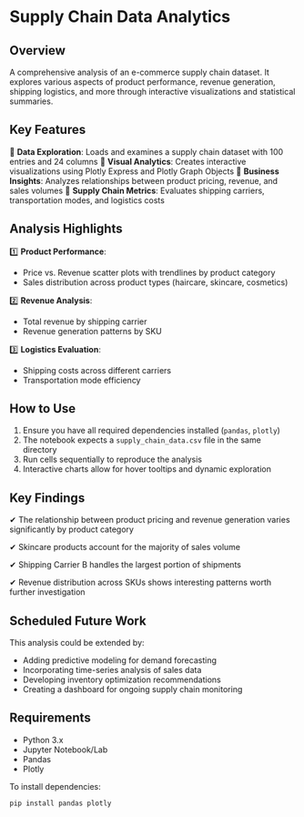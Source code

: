# Supply Chain Data Analytics

## Overview
A comprehensive analysis of an e-commerce supply chain dataset. It explores various aspects of product performance, revenue generation, shipping logistics, and more through interactive visualizations and statistical summaries.

## Key Features

🔹 **Data Exploration**: Loads and examines a supply chain dataset with 100 entries and 24 columns
🔹 **Visual Analytics**: Creates interactive visualizations using Plotly Express and Plotly Graph Objects
🔹 **Business Insights**: Analyzes relationships between product pricing, revenue, and sales volumes
🔹 **Supply Chain Metrics**: Evaluates shipping carriers, transportation modes, and logistics costs

## Analysis Highlights

1️⃣ **Product Performance**:
   - Price vs. Revenue scatter plots with trendlines by product category
   - Sales distribution across product types (haircare, skincare, cosmetics)

2️⃣ **Revenue Analysis**:
   - Total revenue by shipping carrier
   - Revenue generation patterns by SKU

3️⃣ **Logistics Evaluation**:
   - Shipping costs across different carriers
   - Transportation mode efficiency

## How to Use

1. Ensure you have all required dependencies installed (`pandas`, `plotly`)
2. The notebook expects a `supply_chain_data.csv` file in the same directory
3. Run cells sequentially to reproduce the analysis
4. Interactive charts allow for hover tooltips and dynamic exploration

## Key Findings

✔ The relationship between product pricing and revenue generation varies significantly by product category

✔ Skincare products account for the majority of sales volume

✔ Shipping Carrier B handles the largest portion of shipments

✔ Revenue distribution across SKUs shows interesting patterns worth further investigation

## Scheduled Future Work

This analysis could be extended by:
- Adding predictive modeling for demand forecasting
- Incorporating time-series analysis of sales data
- Developing inventory optimization recommendations
- Creating a dashboard for ongoing supply chain monitoring

## Requirements

- Python 3.x
- Jupyter Notebook/Lab
- Pandas
- Plotly

To install dependencies:
```
pip install pandas plotly
```

